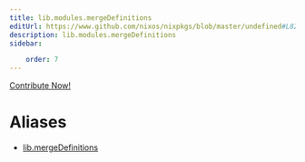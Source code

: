 ```yaml
---
title: lib.modules.mergeDefinitions
editUrl: https://www.github.com/nixos/nixpkgs/blob/master/undefined#L822C22
description: lib.modules.mergeDefinitions
sidebar:

    order: 7
---
```


<a href="https://www.github.com/nixos/nixpkgs/blob/master/undefined#L822C22">Contribute Now!</a>


# Aliases

- [lib.mergeDefinitions](/nix-doc-comments/reference/lib/lib-mergedefinitions)


